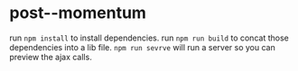# post--momentum

run `npm install` to install dependencies.
run `npm run build` to concat those dependencies into a lib file.
`npm run sevrve` will run a server so you can preview the ajax calls.

